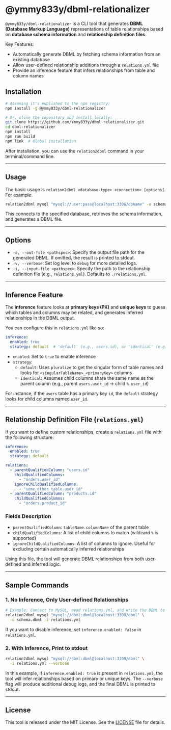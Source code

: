# @ymmy833y/dbml-relationalizer

`@ymmy833y/dbml-relationalizer` is a CLI tool that generates **DBML (Database Markup Language)** representations of table relationships based on **database schema information** and **relationship definition files**.

Key Features:
- Automatically generate DBML by fetching schema information from an existing database  
- Allow user-defined relationship additions through a `relations.yml` file  
- Provide an inference feature that infers relationships from table and column names  


## Installation

```bash
# Assuming it's published to the npm registry:
npm install -g @ymmy833y/dbml-relationalizer

# Or, clone the repository and install locally:
git clone https://github.com/Ymmy833y/dbml-relationalizer.git
cd dbml-relationalizer
npm install
npm run build
npm link  # Global installation
```

After installation, you can use the `relation2dbml` command in your terminal/command line.

---

## Usage

The basic usage is `relation2dbml <database-type> <connection> [options]`.  
For example:
```bash
relation2dbml mysql "mysql://user:pass@localhost:3306/dbname" -o schema.dbml
```

This connects to the specified database, retrieves the schema information, and generates a DBML file.

---

## Options

- `-o, --out-file <pathspec>`: Specify the output file path for the generated DBML. If omitted, the result is printed to stdout.  
- `-v, --verbose`: Set log level to `debug` for more detailed logs.  
- `-i, --input-file <pathspec>`: Specify the path to the relationship definition file (e.g., `relations.yml`). Defaults to `./relations.yml`.

---

## Inference Feature

The **inference** feature looks at **primary keys (PK)** and **unique keys** to guess which tables and columns may be related, and generates inferred relationships in the DBML output.

You can configure this in `relations.yml` like so:

```yaml
inference:
  enabled: true
  strategy: default  # 'default' (e.g., users.id), or 'identical' (e.g., users.user_id)
```

- `enabled`: Set to `true` to enable inference  
- `strategy`:
  - `default`: Uses `pluralize` to get the singular form of table names and looks for `<singularTableName>_<primaryKey>` columns
  - `identical`: Assumes child columns share the same name as the parent column (e.g., parent `users.user_id` → child `%.user_id`)

For instance, if the `users` table has a primary key `id`, the `default` strategy looks for child columns named `user_id`.

---

## Relationship Definition File (`relations.yml`)

If you want to define custom relationships, create a `relations.yml` file with the following structure:

```yaml
inference:
  enabled: true
  strategy: default

relations:
  - parentQualifiedColumn: "users.id"
    childQualifiedColumns:
      - "orders.user_id"
    ignoreChildQualifiedColumns:
      - "some_other_table.user_id"
  - parentQualifiedColumn: "products.id"
    childQualifiedColumns:
      - "orders.product_id"
```

### Fields Description

- `parentQualifiedColumn`: `tableName.columnName` of the parent table  
- `childQualifiedColumns`: A list of child columns to match (wildcard `%` is supported)  
- `ignoreChildQualifiedColumns`: A list of columns to ignore. Useful for excluding certain automatically inferred relationships  

Using this file, the tool will generate DBML relationships from both user-defined and inferred logic.

---

## Sample Commands

### 1. No Inference, Only User-defined Relationships

```bash
# Example: Connect to MySQL, read relations.yml, and write the DBML to schema.dbml
relation2dbml mysql "mysql://dbml:dbml@localhost:3309/dbml" \
  -o schema.dbml -i relations.yml
```

If you want to disable inference, set `inference.enabled: false` in `relations.yml`.

### 2. With Inference, Print to stdout

```bash
relation2dbml mysql "mysql://dbml:dbml@localhost:3309/dbml" \
  -i relations.yml --verbose
```

In this example, if `inference.enabled: true` is present in `relations.yml`, the tool will infer relationships based on primary or unique keys. The `--verbose` flag will produce additional debug logs, and the final DBML is printed to stdout.

---

## License

This tool is released under the MIT License. See the [LICENSE](LICENSE) file for details.
